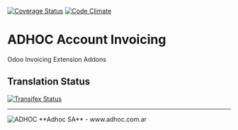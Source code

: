 [![Coverage Status](https://coveralls.io/repos/ingadhoc/account-invoicing/badge.png?branch=12.0)](https://coveralls.io/r/ingadhoc/account-invoicing?branch=12.0)
[![Code Climate](https://codeclimate.com/github/ingadhoc/account-invoicing/badges/gpa.svg)](https://codeclimate.com/github/ingadhoc/account-invoicing)

# ADHOC Account Invoicing

Odoo Invoicing Extension Addons

[//]: # (addons)
[//]: # (end addons)

Translation Status
------------------
[![Transifex Status](https://www.transifex.com/projects/p/ingadhoc-account-invoicing-12-0/chart/image_png)](https://www.transifex.com/projects/p/ingadhoc-account-invoicing-12-0)

----

<img alt="ADHOC" src="http://fotos.subefotos.com/83fed853c1e15a8023b86b2b22d6145bo.png" />
**Adhoc SA** - www.adhoc.com.ar
